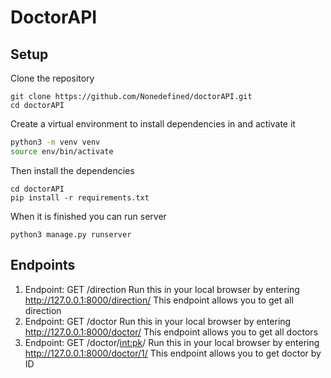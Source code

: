# DoctorAPI

## Setup
Clone the repository
```
git clone https://github.com/Nonedefined/doctorAPI.git
cd doctorAPI
```
Create a virtual environment to install dependencies in and activate it
```sh
python3 -m venv venv
source env/bin/activate
```
Then install the dependencies
```
cd doctorAPI
pip install -r requirements.txt
```
When it is finished you can run server
```
python3 manage.py runserver
```

## Endpoints
1. Endpoint: GET /direction
Run this in your local browser by entering http://127.0.0.1:8000/direction/
This endpoint allows you to get all direction
2. Endpoint: GET /doctor
Run this in your local browser by entering http://127.0.0.1:8000/doctor/
This endpoint allows you to get all doctors
3. Endpoint: GET /doctor/<int:pk>/
Run this in your local browser by entering http://127.0.0.1:8000/doctor/1/
This endpoint allows you to get doctor by ID

